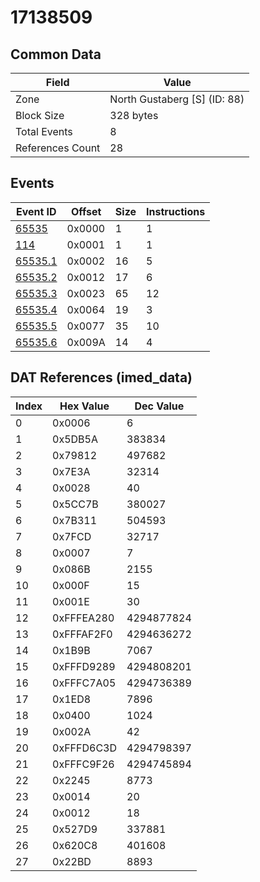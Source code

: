# 17138509

## Common Data

| Field            | Value                        |
|------------------|------------------------------|
| Zone             | North Gustaberg [S] (ID: 88) |
| Block Size       | 328 bytes                    |
| Total Events     | 8                            |
| References Count | 28                           |

## Events

| Event ID                | Offset   |   Size |   Instructions |
|-------------------------|----------|--------|----------------|
| [65535](./65535.md)     | 0x0000   |      1 |              1 |
| [114](./114.md)         | 0x0001   |      1 |              1 |
| [65535.1](./65535.1.md) | 0x0002   |     16 |              5 |
| [65535.2](./65535.2.md) | 0x0012   |     17 |              6 |
| [65535.3](./65535.3.md) | 0x0023   |     65 |             12 |
| [65535.4](./65535.4.md) | 0x0064   |     19 |              3 |
| [65535.5](./65535.5.md) | 0x0077   |     35 |             10 |
| [65535.6](./65535.6.md) | 0x009A   |     14 |              4 |

## DAT References (imed_data)

|   Index | Hex Value   |   Dec Value |
|---------|-------------|-------------|
|       0 | 0x0006      |           6 |
|       1 | 0x5DB5A     |      383834 |
|       2 | 0x79812     |      497682 |
|       3 | 0x7E3A      |       32314 |
|       4 | 0x0028      |          40 |
|       5 | 0x5CC7B     |      380027 |
|       6 | 0x7B311     |      504593 |
|       7 | 0x7FCD      |       32717 |
|       8 | 0x0007      |           7 |
|       9 | 0x086B      |        2155 |
|      10 | 0x000F      |          15 |
|      11 | 0x001E      |          30 |
|      12 | 0xFFFEA280  |  4294877824 |
|      13 | 0xFFFAF2F0  |  4294636272 |
|      14 | 0x1B9B      |        7067 |
|      15 | 0xFFFD9289  |  4294808201 |
|      16 | 0xFFFC7A05  |  4294736389 |
|      17 | 0x1ED8      |        7896 |
|      18 | 0x0400      |        1024 |
|      19 | 0x002A      |          42 |
|      20 | 0xFFFD6C3D  |  4294798397 |
|      21 | 0xFFFC9F26  |  4294745894 |
|      22 | 0x2245      |        8773 |
|      23 | 0x0014      |          20 |
|      24 | 0x0012      |          18 |
|      25 | 0x527D9     |      337881 |
|      26 | 0x620C8     |      401608 |
|      27 | 0x22BD      |        8893 |
